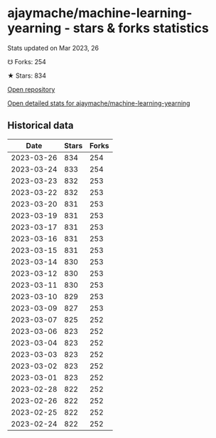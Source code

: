 # ajaymache/machine-learning-yearning - stars & forks statistics

Stats updated on Mar 2023, 26

☋ Forks: 254

★ Stars: 834

[Open repository](https://github.com/ajaymache/machine-learning-yearning)

[Open detailed stats for ajaymache/machine-learning-yearning](https://reviewgithub.com/rep/ajaymache/machine-learning-yearning)

## Historical data
| Date | Stars | Forks |
|------|-------|-------|
| 2023-03-26 | 834 | 254 | 
| 2023-03-24 | 833 | 254 | 
| 2023-03-23 | 832 | 253 | 
| 2023-03-22 | 832 | 253 | 
| 2023-03-20 | 831 | 253 | 
| 2023-03-19 | 831 | 253 | 
| 2023-03-17 | 831 | 253 | 
| 2023-03-16 | 831 | 253 | 
| 2023-03-15 | 831 | 253 | 
| 2023-03-14 | 830 | 253 | 
| 2023-03-12 | 830 | 253 | 
| 2023-03-11 | 830 | 253 | 
| 2023-03-10 | 829 | 253 | 
| 2023-03-09 | 827 | 253 | 
| 2023-03-07 | 825 | 252 | 
| 2023-03-06 | 823 | 252 | 
| 2023-03-04 | 823 | 252 | 
| 2023-03-03 | 823 | 252 | 
| 2023-03-02 | 823 | 252 | 
| 2023-03-01 | 823 | 252 | 
| 2023-02-28 | 822 | 252 | 
| 2023-02-26 | 822 | 252 | 
| 2023-02-25 | 822 | 252 | 
| 2023-02-24 | 822 | 252 | 

